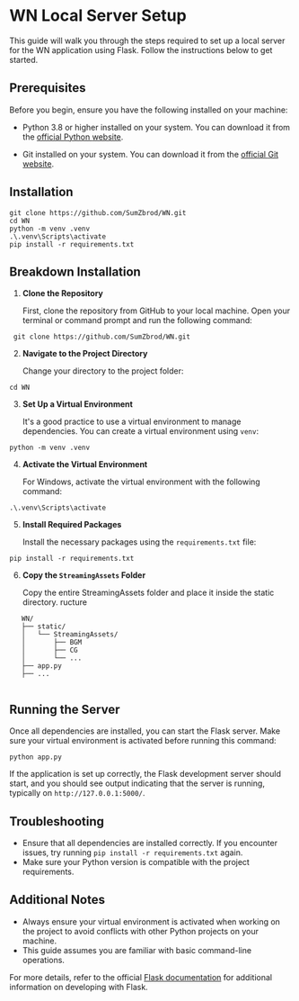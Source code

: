 # WN Local Server Setup

This guide will walk you through the steps required to set up a local server for the WN application using Flask. Follow the instructions below to get started.

## Prerequisites

Before you begin, ensure you have the following installed on your machine:
<ul data-start="200" data-end="360">
<li data-start="200" data-end="278">
<p data-start="202" data-end="278"><span class="relative -mx-px my-[-0.2rem] rounded px-px py-[0.2rem] transition-colors duration-100 ease-in-out"><span class="_fadeIn_m1hgl_8">Python </span><span class="_fadeIn_m1hgl_8">3.8 </span><span class="_fadeIn_m1hgl_8">or </span><span class="_fadeIn_m1hgl_8">higher </span><span class="_fadeIn_m1hgl_8">installed </span><span class="_fadeIn_m1hgl_8">on </span><span class="_fadeIn_m1hgl_8">your </span><span class="_fadeIn_m1hgl_8">system. </span><span class="_fadeIn_m1hgl_8">You </span><span class="_fadeIn_m1hgl_8">can </span><span class="_fadeIn_m1hgl_8">download </span><span class="_fadeIn_m1hgl_8">it </span><span class="_fadeIn_m1hgl_8">from </span><span class="_fadeIn_m1hgl_8">the </span><a href="https://www.python.org/downloads/" data-start="76" data-end="136" rel="noopener noreferrer" target="_new"><span class="_fadeIn_m1hgl_8">official </span><span class="_fadeIn_m1hgl_8">Python </span><span class="_fadeIn_m1hgl_8">website</span></a><span class="_fadeIn_m1hgl_8">.</span></span></p>
</li>
<li data-start="280" data-end="360">
<p data-start="282" data-end="360"><span class="relative -mx-px my-[-0.2rem] rounded px-px py-[0.2rem] transition-colors duration-100 ease-in-out"><span class="_fadeIn_m1hgl_8">Git </span><span class="_fadeIn_m1hgl_8">installed </span><span class="_fadeIn_m1hgl_8">on </span><span class="_fadeIn_m1hgl_8">your </span><span class="_fadeIn_m1hgl_8">system. </span><span class="_fadeIn_m1hgl_8">You </span><span class="_fadeIn_m1hgl_8">can </span><span class="_fadeIn_m1hgl_8">download </span><span class="_fadeIn_m1hgl_8">it </span><span class="_fadeIn_m1hgl_8">from </span><span class="_fadeIn_m1hgl_8">the </span><a href="https://git-scm.com/downloads" data-start="59" data-end="112" rel="noopener noreferrer" target="_new"><span class="_fadeIn_m1hgl_8">official </span><span class="_fadeIn_m1hgl_8">Git </span><span class="_fadeIn_m1hgl_8">website</span></a><span class="_fadeIn_m1hgl_8">.</span></span></p>
</li>
</ul>

## Installation
```
git clone https://github.com/SumZbrod/WN.git
cd WN
python -m venv .venv
.\.venv\Scripts\activate
pip install -r requirements.txt
```

## Breakdown Installation

1. **Clone the Repository**

   First, clone the repository from GitHub to your local machine. Open your terminal or command prompt and run the following command:
   
```
 git clone https://github.com/SumZbrod/WN.git
```

2. **Navigate to the Project Directory**

   Change your directory to the project folder:
   
```
cd WN
```


3. **Set Up a Virtual Environment**

   It's a good practice to use a virtual environment to manage dependencies. You can create a virtual environment using `venv`:

```
python -m venv .venv
```


4. **Activate the Virtual Environment**

   For Windows, activate the virtual environment with the following command:

```
.\.venv\Scripts\activate
```


5. **Install Required Packages**

   Install the necessary packages using the `requirements.txt` file:

```
pip install -r requirements.txt
```

6. **Copy the `StreamingAssets` Folder**

   Copy the entire StreamingAssets folder and place it inside the static directory.
ructure
```
   WN/
   ├── static/
   │   └── StreamingAssets/
   │       ├── BGM
   │       ├── CG
   │       └── ...
   ├── app.py
   ├── ...
   
```


## Running the Server

Once all dependencies are installed, you can start the Flask server. Make sure your virtual environment is activated before running this command:
```
python app.py
```


If the application is set up correctly, the Flask development server should start, and you should see output indicating that the server is running, typically on `http://127.0.0.1:5000/`.

## Troubleshooting

- Ensure that all dependencies are installed correctly. If you encounter issues, try running `pip install -r requirements.txt` again.
- Make sure your Python version is compatible with the project requirements.

## Additional Notes

- Always ensure your virtual environment is activated when working on the project to avoid conflicts with other Python projects on your machine.
- This guide assumes you are familiar with basic command-line operations.

For more details, refer to the official [Flask documentation](https://flask.palletsprojects.com/) for additional information on developing with Flask.
